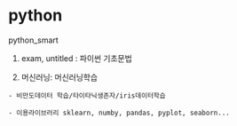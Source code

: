 # python
python_smart
  1. exam, untitled : 파이썬 기초문법

  2. 머신러닝: 머신러닝학습
   
    - 비만도데이터 학습/타이타닉생존자/iris데이터학습
  
    - 이용라이브러리 sklearn, numby, pandas, pyplot, seaborn...
